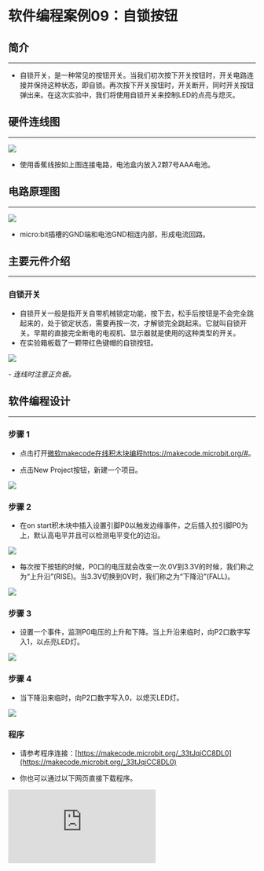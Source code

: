 ﻿# 软件编程案例09：自锁按钮

## 简介 ##
---
- 自锁开关，是一种常见的按钮开关。当我们初次按下开关按钮时，开关电路连接并保持这种状态，即自锁。再次按下开关按钮时，开关断开，同时开关按钮弹出来。在这次实验中，我们将使用自锁开关来控制LED的点亮与熄灭。

## 硬件连线图 ##
---
![](https://wiki-media-ef.oss-cn-hongkong.aliyuncs.com/docs/microbit/circuit-design/microbit-experiment-box-kit/images/2hsQnmL.png)

- 使用香蕉线按如上图连接电路，电池盒内放入2颗7号AAA电池。

## 电路原理图 ##
---
![](https://wiki-media-ef.oss-cn-hongkong.aliyuncs.com/docs/microbit/circuit-design/microbit-experiment-box-kit/images/VT0SVKN.png)

- micro:bit插槽的GND端和电池GND相连内部，形成电流回路。

## 主要元件介绍 ##
---
### 自锁开关 ###
- 自锁开关一般是指开关自带机械锁定功能，按下去，松手后按钮是不会完全跳起来的，处于锁定状态，需要再按一次，才解锁完全跳起来。它就叫自锁开关。早期的直接完全断电的电视机、显示器就是使用的这种类型的开关。
- 在实验箱板载了一颗带红色键帽的自锁按钮。

![](https://wiki-media-ef.oss-cn-hongkong.aliyuncs.com/docs/microbit/circuit-design/microbit-experiment-box-kit/images/3iIZPHP.png)

*- 连线时注意正负极。*

## 软件编程设计
---
### 步骤 1

- 点击打开[微软makecode在线积木块编程https://makecode.microbit.org/#](https://makecode.microbit.org/#)。

- 点击New Project按钮，新建一个项目。

![](https://wiki-media-ef.oss-cn-hongkong.aliyuncs.com/docs/microbit/circuit-design/microbit-experiment-box-kit/images/t34k5Zb.png)

### 步骤 2

- 在on start积木块中插入设置引脚P0以触发边缘事件，之后插入拉引脚P0为上，默认高电平并且可以检测电平变化的边沿。

![](https://wiki-media-ef.oss-cn-hongkong.aliyuncs.com/docs/microbit/circuit-design/microbit-experiment-box-kit/images/aIzHYGY.png)

- 每次按下按钮的时候，P0口的电压就会改变一次.0V到3.3V的时候，我们称之为“上升沿”(RISE)。当3.3V切换到0V时，我们称之为“下降沿”(FALL)。

![](https://wiki-media-ef.oss-cn-hongkong.aliyuncs.com/docs/microbit/circuit-design/microbit-experiment-box-kit/images/kcnveNe.jpg)

### 步骤 3

- 设置一个事件，监测P0电压的上升和下降。当上升沿来临时，向P2口数字写入1，以点亮LED灯。

![](https://wiki-media-ef.oss-cn-hongkong.aliyuncs.com/docs/microbit/circuit-design/microbit-experiment-box-kit/images/c6aX7T8.png)

### 步骤 4

- 当下降沿来临时，向P2口数字写入0，以熄灭LED灯。

![](https://wiki-media-ef.oss-cn-hongkong.aliyuncs.com/docs/microbit/circuit-design/microbit-experiment-box-kit/images/c6aX7T8.png)

### 程序

- 请参考程序连接：[https://makecode.microbit.org/_33tJqiCC8DL0](https://makecode.microbit.org/_33tJqiCC8DL0)

- 你也可以通过以下网页直接下载程序。



<div
    style={{
        position: 'relative',
        paddingBottom: '60%',
        overflow: 'hidden',
    }}
>
    <iframe
        src="https://makecode.microbit.org/_33tJqiCC8DL0"
        frameborder="0"
        sandbox="allow-popups allow-forms allow-scripts allow-same-origin"
        style={{
            position: 'absolute',
            width: '100%',
            height: '100%',
        }}
    />
</div>

## 结论
---
- 按下自锁开关，LED点亮；再按一次，LED熄灭。

## 思考
---
- 如何用自锁开关来控制micro:bit点阵显示屏，如何编写代码。

## 常见问题
---


## 相关阅读
---
